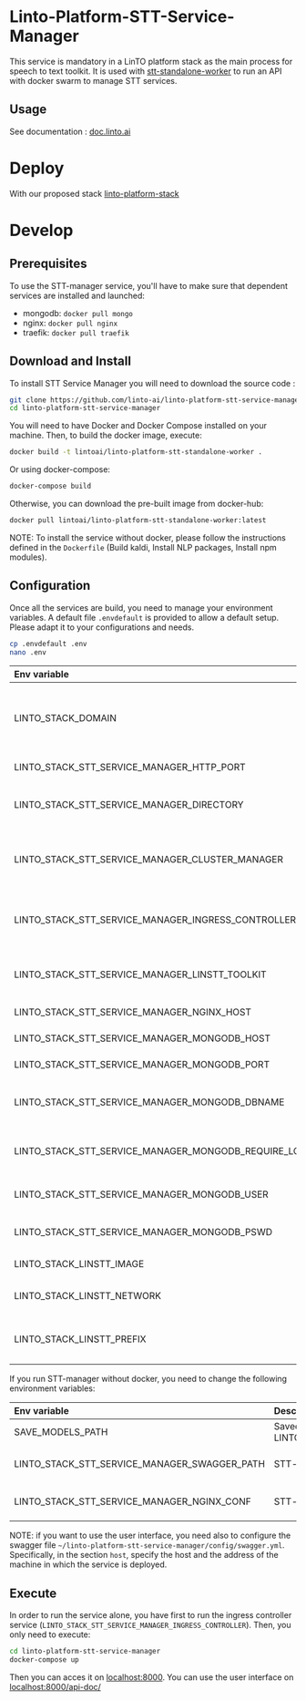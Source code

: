 # Linto-Platform-STT-Service-Manager

This service is mandatory in a LinTO platform stack as the main process for speech to text toolkit.
It is used with [stt-standalone-worker](https://github.com/linto-ai/linto-platform-stt-standalone-worker) to run an API with docker swarm to manage STT services.

## Usage
See documentation : [doc.linto.ai](https://doc.linto.ai/#/services/stt_manager)

# Deploy

With our proposed stack [linto-platform-stack](https://github.com/linto-ai/linto-platform-stack)

# Develop

## Prerequisites
To use the STT-manager service, you'll have to make sure that dependent services are installed and launched:

- mongodb: `docker pull mongo`
- nginx: `docker pull nginx`
- traefik: `docker pull traefik`

## Download and Install

To install STT Service Manager you will need to download the source code :

```bash
git clone https://github.com/linto-ai/linto-platform-stt-service-manager.git
cd linto-platform-stt-service-manager
```

You will need to have Docker and Docker Compose installed on your machine. Then, to build the docker image, execute:

```bash
docker build -t lintoai/linto-platform-stt-standalone-worker .
```

Or using docker-compose:
```bash
docker-compose build
```

Otherwise, you can download the pre-built image from docker-hub:

```bash
docker pull lintoai/linto-platform-stt-standalone-worker:latest
```

NOTE: To install the service without docker, please follow the instructions defined in the `Dockerfile` (Build kaldi, Install NLP packages, Install npm modules). 

## Configuration
Once all the services are build, you need to manage your environment variables. A default file `.envdefault` is provided to allow a default setup. Please adapt it to your configurations and needs.

```bash
cp .envdefault .env
nano .env
```

| Env variable| Description | example |
|:---|:---|:---|
|LINTO_STACK_DOMAIN|Deployed domain. It is required when traefik controller is used|dev.linto.local|
|LINTO_STACK_STT_SERVICE_MANAGER_HTTP_PORT|STT-manager service port|80|
|LINTO_STACK_STT_SERVICE_MANAGER_DIRECTORY|Folder path where to save the created models|~/linto_shared_memory/|
|LINTO_STACK_STT_SERVICE_MANAGER_CLUSTER_MANAGER|A container orchestration tool (accepted values: DockerSwarm)|DockerSwarm|
|LINTO_STACK_STT_SERVICE_MANAGER_INGRESS_CONTROLLER|Controller ingress used (accepted values: nginx\|traefik)|nginx|
|LINTO_STACK_STT_SERVICE_MANAGER_LINSTT_TOOLKIT|ASR engine used (accepted values: kaldi)|kaldi|
|LINTO_STACK_STT_SERVICE_MANAGER_NGINX_HOST|STT-manager nginx host|localhost|
|LINTO_STACK_STT_SERVICE_MANAGER_MONGODB_HOST|STT-manager mongodb host|localhost|
|LINTO_STACK_STT_SERVICE_MANAGER_MONGODB_PORT|MongoDb service port|27017|
|LINTO_STACK_STT_SERVICE_MANAGER_MONGODB_DBNAME|MongoDb service database name|linSTTAdmin|
|LINTO_STACK_STT_SERVICE_MANAGER_MONGODB_REQUIRE_LOGIN|Enable/Disable MongoDb service authentication|true|
|LINTO_STACK_STT_SERVICE_MANAGER_MONGODB_USER|MongoDb service username|root|
|LINTO_STACK_STT_SERVICE_MANAGER_MONGODB_PSWD|MongoDb service password user|root|
|LINTO_STACK_LINSTT_IMAGE|LinSTT docker image to use|lintoai/linto-platform-stt-standalone-worker|
|LINTO_STACK_LINSTT_NETWORK|LinSTT docker network to connect|linto-net|
|LINTO_STACK_LINSTT_PREFIX|LinSTT service prefix to use with controller ingress|stt|


If you run STT-manager without docker, you need to change the following environment variables:

| Env variable| Description | example |
|:---|:---|:---|
|SAVE_MODELS_PATH|Saved model path. Set it to the same path as LINTO_STACK_STT_SERVICE_MANAGER_DIRECTORY|~/linto_shared_memory/|
|LINTO_STACK_STT_SERVICE_MANAGER_SWAGGER_PATH|STT-manager swagger file path|~/linto-platform-stt-service-manager/config/swagger.yml|
|LINTO_STACK_STT_SERVICE_MANAGER_NGINX_CONF|STT-manager nginx config file path|~/linto-platform-stt-service-manager/config/nginx.conf|

NOTE: if you want to use the user interface, you need also to configure the swagger file `~/linto-platform-stt-service-manager/config/swagger.yml`. Specifically, in the section `host`, specify the host and the address of the machine in which the service is deployed.

## Execute
In order to run the service alone, you have first to run the ingress controller service (`LINTO_STACK_STT_SERVICE_MANAGER_INGRESS_CONTROLLER`). Then, you only need to execute:

```bash
cd linto-platform-stt-service-manager
docker-compose up
```
Then you can acces it on [localhost:8000](localhost:8000). You can use the user interface on [localhost:8000/api-doc/](localhost:8000/api-doc/)
